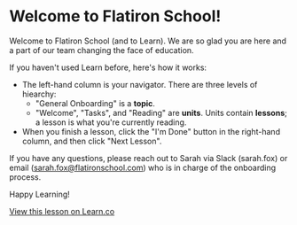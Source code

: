 # Welcome to Flatiron School!

 Welcome to Flatiron School (and to Learn). We are so glad you are here and a part of our team changing the face of education. 
 
 If you haven't used Learn before, here's how it works:
- The left-hand column is your navigator. There are three levels of hiearchy:
  - "General Onboarding" is a **topic**.
  - "Welcome", "Tasks", and "Reading" are **units**. Units contain **lessons**; a lesson is what you're currently reading.
- When you finish a lesson, click the "I'm Done" button in the right-hand column, and then click "Next Lesson".

If you have any questions, please reach out to Sarah via Slack (sarah.fox) or email (sarah.fox@flatironschool.com) who is in charge of the onboarding process.

Happy Learning!

<a href='https://learn.co/lessons/staff-onboarding-welcome' data-visibility='hidden'>View this lesson on Learn.co</a>
